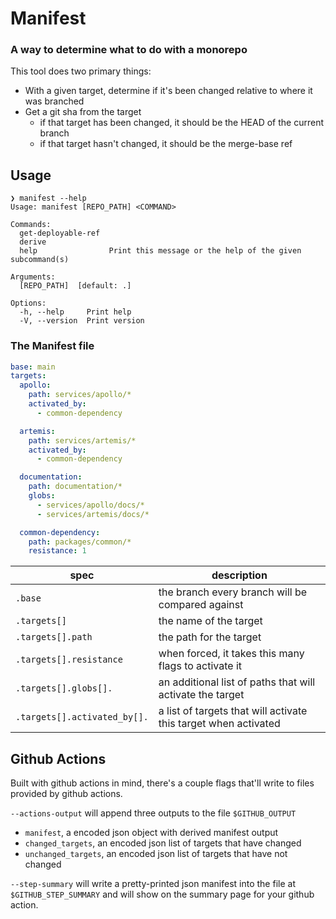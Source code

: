 # Manifest

### A way to determine what to do with a monorepo

This tool does two primary things:

- With a given target, determine if it's been changed relative to where it was branched
- Get a git sha from the target
    - if that target has been changed, it should be the HEAD of the current branch
    - if that target hasn't changed, it should be the merge-base ref


## Usage

```
❯ manifest --help
Usage: manifest [REPO_PATH] <COMMAND>

Commands:
  get-deployable-ref
  derive
  help                Print this message or the help of the given subcommand(s)

Arguments:
  [REPO_PATH]  [default: .]

Options:
  -h, --help     Print help
  -V, --version  Print version
```



### The Manifest file

```yaml
base: main
targets:
  apollo:
    path: services/apollo/*
    activated_by:
      - common-dependency

  artemis:
    path: services/artemis/*
    activated_by:
      - common-dependency

  documentation:
    path: documentation/*
    globs:
      - services/apollo/docs/*
      - services/artemis/docs/*

  common-dependency:
    path: packages/common/*
    resistance: 1
```

| spec | description |
| ---- | ----------- |
`.base` | the branch every branch will be compared against
`.targets[]` | the name of the target
`.targets[].path` | the path for the target
`.targets[].resistance` | when forced, it takes this many flags to activate it
`.targets[].globs[].` | an additional list of paths that will activate the target
`.targets[].activated_by[].` | a list of targets that will activate this target when activated

## Github Actions

Built with github actions in mind, there's a couple flags that'll write to files provided by github actions.

`--actions-output` will append three outputs to the file `$GITHUB_OUTPUT`

- `manifest`, a encoded json object with derived manifest output
- `changed_targets`, an encoded json list of targets that have changed
- `unchanged_targets`, an encoded json list of targets that have not changed

`--step-summary` will write a pretty-printed json manifest into the file at `$GITHUB_STEP_SUMMARY` and will show on the summary page for your github action.